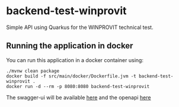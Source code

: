 # backend-test-winprovit

Simple API using Quarkus for the WINPROVIT technical test.

## Running the application in docker

You can run this application in a docker container using:
```shell script
./mvnw clean package
docker build -f src/main/docker/Dockerfile.jvm -t backend-test-winprovit .
docker run -d --rm -p 8080:8080 backend-test-winprovit
```

The swagger-ui will be available [here](http://localhost:8080/swagger) and the openapi [here](http://localhost:8080/openapi)

